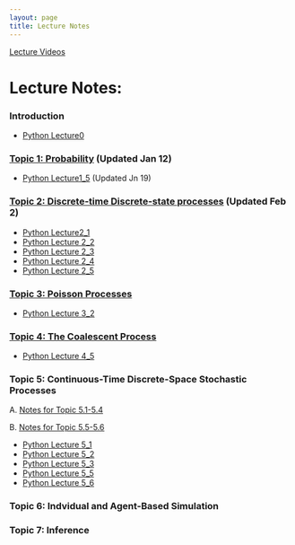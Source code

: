 ```yaml
---
layout: page
title: Lecture Notes
---
```


[Lecture Videos](https://www.youtube.com/playlist?list=PLYrDm8pP64rG39GkPXJhQeJszlw11kHdO)

# Lecture Notes:
### Introduction
  - [Python Lecture0](Lecture0.ipynb)

### [Topic 1: Probability](Topic1.pdf) (Updated Jan 12)
  - [Python Lecture1_5](Lecture1_5.ipynb) (Updated Jn 19)

### [Topic 2: Discrete-time Discrete-state processes](Topic2.pdf) (Updated Feb 2)
  - [Python Lecture2_1](Lecture2_1.ipynb)
  - [Python Lecture 2_2](Lecture2_2.ipynb)
  - [Python Lecture 2_3](Lecture2_3.ipynb)
  - [Python Lecture 2_4](Lecture2_4.ipynb)
  - [Python Lecture 2_5](Lecture2_5.ipynb)

### [Topic 3: Poisson Processes](Topic3.pdf)
  - [Python Lecture 3_2](Lecture3_2.ipynb)

### [Topic 4: The Coalescent Process](Topic4.pdf)
  - [Python Lecture 4_5](Lecture4_5.ipynb)

### Topic 5: Continuous-Time Discrete-Space Stochastic Processes
A. [Notes for Topic 5.1-5.4](Topic5a.pdf) 

B. [Notes for Topic 5.5-5.6](Topic5b.pdf) 

 - [Python Lecture 5_1](Lecture5_1.ipynb)
 - [Python Lecture 5_2](Lecture5_2.ipynb)
 - [Python Lecture 5_3](Lecture5_3.ipynb)
 - [Python Lecture 5_5](Lecture5_5.ipynb)
 - [Python Lecture 5_6](Lecture5_6.ipynb)

### Topic 6: Indvidual and Agent-Based Simulation

### Topic 7: Inference
